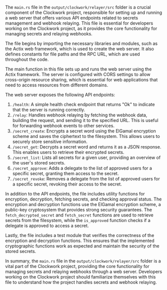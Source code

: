 
The `main.rs` file in the `output/clockwork/relayer/src` folder is a crucial component of the Clockwork project, responsible for setting up and running a web server that offers various API endpoints related to secrets management and webhook relaying. This file is essential for developers working on the Clockwork project, as it provides the core functionality for managing secrets and relaying webhooks.

The file begins by importing the necessary libraries and modules, such as the Actix web framework, which is used to create the web server. It also defines constants for file paths and the RPC URL, which are used throughout the code.

The main function in this file sets up and runs the web server using the Actix framework. The server is configured with CORS settings to allow cross-origin resource sharing, which is essential for web applications that need to access resources from different domains.

The web server exposes the following API endpoints:

1. `/health`: A simple health check endpoint that returns "Ok" to indicate that the server is running correctly.
2. `/relay`: Handles webhook relaying by fetching the webhook data, building the request, and sending it to the specified URL. This is useful for forwarding webhook events to other services.
3. `/secret_create`: Encrypts a secret word using the ElGamal encryption scheme and saves the ciphertext to the filesystem. This allows users to securely store sensitive information.
4. `/secret_get`: Decrypts a secret word and returns it as a JSON response. This enables users to retrieve their encrypted secrets.
5. `/secret_list`: Lists all secrets for a given user, providing an overview of the user's stored secrets.
6. `/secret_approve`: Adds a delegate to the list of approved users for a specific secret, granting them access to the secret.
7. `/secret_revoke`: Removes a delegate from the list of approved users for a specific secret, revoking their access to the secret.

In addition to the API endpoints, the file includes utility functions for encryption, decryption, fetching secrets, and checking approval status. The encryption and decryption functions use the ElGamal encryption scheme, a public-key cryptosystem that provides strong security guarantees. The `fetch_decrypted_secret` and `fetch_secret` functions are used to retrieve secrets from the filesystem, while the `is_approved` function checks if a delegate is approved to access a secret.

Lastly, the file includes a test module that verifies the correctness of the encryption and decryption functions. This ensures that the implemented cryptographic functions work as expected and maintain the security of the stored secrets.

In summary, the `main.rs` file in the `output/clockwork/relayer/src` folder is a vital part of the Clockwork project, providing the core functionality for managing secrets and relaying webhooks through a web server. Developers working on the Clockwork project should familiarize themselves with this file to understand how the project handles secrets and webhook relaying.

    